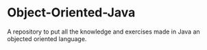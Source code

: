 # Object-Oriented-Java
A repository to put all the knowledge and exercises made in Java an objected oriented language.
